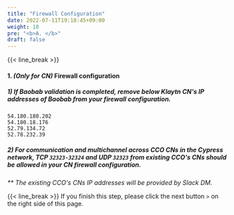 ```yaml
---
title: "Firewall Configuration"
date: 2022-07-11T19:18:45+09:00
weight: 10
pre: "<b>A. </b>"
draft: false
---
```

{{< line_break >}}

#### 1. *(Only for CN)* Firewall configuration

##### 1) If Baobab validation is completed, remove below Klaytn CN's IP addresses of Baobab from your firewall configuration.
```54.180.180.202```   
```54.180.18.176```   
```52.79.134.72```   
```52.78.232.39```

##### 2) For communication and multichannel across CCO CNs in the Cypress network, TCP ```32323-32324``` and UDP ``` 32323 ``` from existing CCO's CNs should be allowed in your CN firewall configuration.
_** The existing CCO's CNs IP addresses will be provided by Slack DM._

{{< line_break >}}
If you finish this step, please click the next button ```>``` on the right side of this page.
